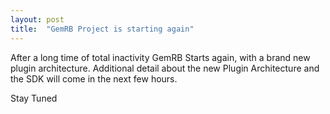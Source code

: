 ```yaml
---
layout: post
title:  "GemRB Project is starting again"
---
```


After a long time of total inactivity GemRB Starts again, with a brand new plugin architecture.
Additional detail about the new Plugin Architecture and the SDK will come in the next few hours.

Stay Tuned
